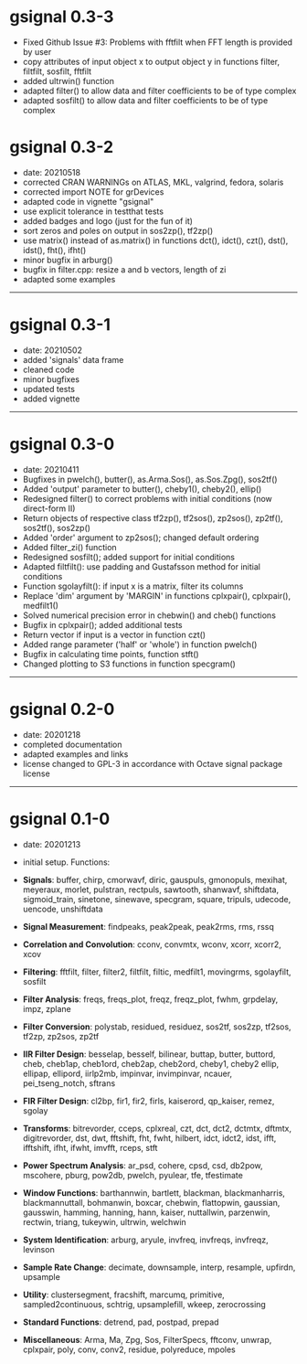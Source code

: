 # gsignal 0.3-3

- Fixed Github Issue #3: Problems with fftfilt when FFT length is provided by user
- copy attributes of input object x to output object y in functions filter, filtfilt, sosfilt, fftfilt
- added ultrwin() function
- adapted filter() to allow data and filter coefficients to be of type complex
- adapted sosfilt() to allow data and filter coefficients to be of type complex

# gsignal 0.3-2

- date: 20210518
- corrected CRAN WARNINGs on ATLAS, MKL, valgrind, fedora, solaris
- corrected import NOTE for grDevices
- adapted code in vignette "gsignal"
- use explicit tolerance in testthat tests
- added badges and logo (just for the fun of it)
- sort zeros and poles on output in sos2zp(), tf2zp()
- use matrix() instead of as.matrix() in functions
    dct(), idct(), czt(), dst(), idst(), fht(), ifht()
- minor bugfix in arburg()
- bugfix in filter.cpp: resize a and b vectors, length of zi
- adapted some examples


---

# gsignal 0.3-1

- date: 20210502
- added 'signals' data frame
- cleaned code
- minor bugfixes
- updated tests
- added vignette

---

# gsignal 0.3-0

- date: 20210411
- Bugfixes in pwelch(), butter(), as.Arma.Sos(), as.Sos.Zpg(), sos2tf()
- Added 'output' parameter to butter(), cheby1(), cheby2(), ellip()
- Redesigned filter() to correct problems with initial conditions (now direct-form II)
- Return objects of respective class tf2zp(), tf2sos(), zp2sos(), zp2tf(), sos2tf(), sos2zp()
- Added 'order' argument to zp2sos(); changed default ordering
- Added filter_zi() function
- Redesigned sosfilt(); added support for initial conditions
- Adapted filtfilt(): use padding and Gustafsson method for initial conditions
- Function sgolayfilt(): if input x is a matrix, filter its columns
- Replace 'dim' argument by 'MARGIN' in functions cplxpair(), cplxpair(), medfilt1()
- Solved numerical precision error in chebwin() and cheb() functions
- Bugfix in cplxpair(); added additional tests
- Return vector if input is a vector in function czt()
- Added range parameter ('half' or 'whole') in function pwelch()
- Bugfix in calculating time points, function stft()
- Changed plotting to S3 functions in function specgram()

---

# gsignal 0.2-0

- date: 20201218
- completed documentation
- adapted examples and links
- license changed to GPL-3 in accordance with Octave signal package license

---

# gsignal 0.1-0

- date: 20201213
- initial setup. Functions:

- **Signals**:
  buffer, chirp, cmorwavf, diric, gauspuls, gmonopuls, mexihat, meyeraux, morlet, pulstran, rectpuls,
  sawtooth, shanwavf, shiftdata, sigmoid_train, sinetone, sinewave, specgram, square, tripuls,
  udecode, uencode, unshiftdata
- **Signal Measurement**:
  findpeaks, peak2peak, peak2rms, rms, rssq
- **Correlation and Convolution**:
  cconv, convmtx, wconv, xcorr, xcorr2, xcov
- **Filtering**:
  fftfilt, filter, filter2, filtfilt, filtic, medfilt1, movingrms, sgolayfilt, sosfilt
- **Filter Analysis**:
  freqs, freqs_plot, freqz, freqz_plot, fwhm, grpdelay, impz, zplane
- **Filter Conversion**:
  polystab, residued, residuez, sos2tf, sos2zp, tf2sos, tf2zp, zp2sos, zp2tf
- **IIR Filter Design**:
  besselap, besself, bilinear, buttap, butter, buttord, cheb, cheb1ap, cheb1ord, cheb2ap, cheb2ord, cheby1, cheby2
  ellip, ellipap, ellipord, iirlp2mb, impinvar, invimpinvar, ncauer, pei_tseng_notch, sftrans
- **FIR Filter Design**:
  cl2bp, fir1, fir2, firls, kaiserord, qp_kaiser, remez, sgolay
- **Transforms**:
  bitrevorder, cceps, cplxreal, czt, dct, dct2, dctmtx, dftmtx, digitrevorder, dst, dwt, fftshift, fht, fwht,
  hilbert, idct, idct2, idst, ifft, ifftshift, ifht, ifwht, imvfft, rceps, stft
- **Power Spectrum Analysis**:
  ar_psd, cohere, cpsd, csd, db2pow, mscohere, pburg, pow2db, pwelch, pyulear, tfe, tfestimate
- **Window Functions**:
  barthannwin, bartlett, blackman, blackmanharris, blackmannuttall, bohmanwin, boxcar, chebwin, flattopwin,
  gaussian, gausswin, hamming, hanning, hann, kaiser, nuttallwin, parzenwin, rectwin, triang, tukeywin, ultrwin, welchwin
- **System Identification**:
  arburg, aryule, invfreq, invfreqs, invfreqz, levinson
- **Sample Rate Change**:
  decimate, downsample, interp, resample, upfirdn, upsample
- **Utility**:
  clustersegment, fracshift, marcumq, primitive, sampled2continuous, schtrig, upsamplefill, wkeep, zerocrossing
- **Standard Functions**:
  detrend, pad, postpad, prepad
- **Miscellaneous**:
  Arma, Ma, Zpg, Sos, FilterSpecs,
  fftconv, unwrap, cplxpair, poly, conv, conv2, residue, polyreduce, mpoles
